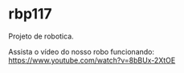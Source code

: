 # rbp117

Projeto de robotica.

Assista o vídeo do nosso robo funcionando: https://www.youtube.com/watch?v=8bBUx-2XtOE


